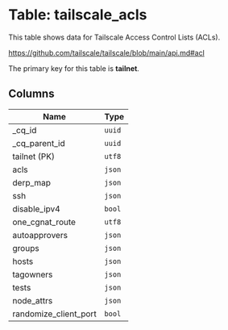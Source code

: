 # Table: tailscale_acls

This table shows data for Tailscale Access Control Lists (ACLs).

https://github.com/tailscale/tailscale/blob/main/api.md#acl

The primary key for this table is **tailnet**.

## Columns

| Name          | Type          |
| ------------- | ------------- |
|_cq_id|`uuid`|
|_cq_parent_id|`uuid`|
|tailnet (PK)|`utf8`|
|acls|`json`|
|derp_map|`json`|
|ssh|`json`|
|disable_ipv4|`bool`|
|one_cgnat_route|`utf8`|
|autoapprovers|`json`|
|groups|`json`|
|hosts|`json`|
|tagowners|`json`|
|tests|`json`|
|node_attrs|`json`|
|randomize_client_port|`bool`|